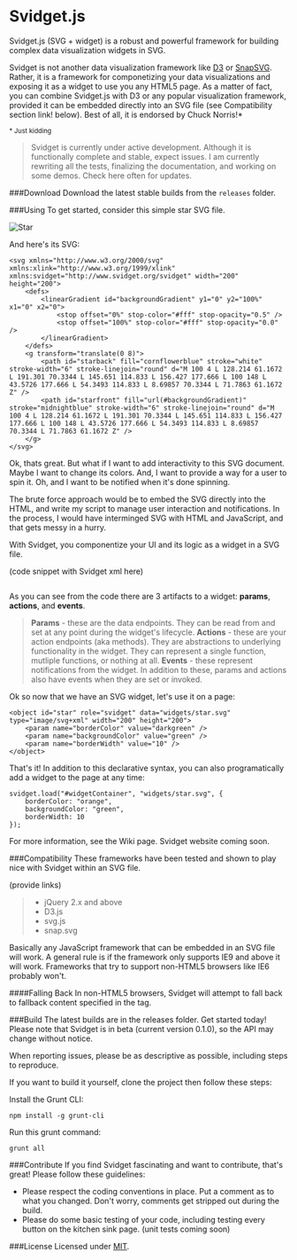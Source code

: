 ﻿Svidget.js
==========

Svidget.js (SVG + widget) is a robust and powerful framework for building complex data visualization widgets in SVG. 

Svidget is not another data visualization framework like [D3](https://github.com/mbostock/d3) or [SnapSVG](https://github.com/adobe-webplatform/Snap.svg). Rather, it is a framework for componetizing your data visualizations and exposing it as a widget to use you any HTML5 page. As a matter of fact, you can combine Svidget.js with D3 or any popular visualization framework, provided it can be embedded directly into an SVG file (see Compatibility section  link! below). Best of all, it is endorsed by Chuck Norris!*

<small>\* Just kidding</small>

> Svidget is currently under active development. Although it is functionally complete and stable, expect issues. I am currently rewriting all the tests, finalizing the documentation, and working on some demos. Check here often for updates.

###Download
Download the latest stable builds from the `releases` folder.


###Using
To get started, consider this simple star SVG file.

![Star](https://github.com/joeax/svidget/demo/widgets/star.svg)

And here's its SVG:
```
<svg xmlns="http://www.w3.org/2000/svg" xmlns:xlink="http://www.w3.org/1999/xlink" xmlns:svidget="http://www.svidget.org/svidget" width="200" height="200">
	<defs>
		<linearGradient id="backgroundGradient" y1="0" y2="100%" x1="0" x2="0">
			<stop offset="0%" stop-color="#fff" stop-opacity="0.5" />
			<stop offset="100%" stop-color="#fff" stop-opacity="0.0" />
		</linearGradient>
	</defs>
	<g transform="translate(0 8)">
		<path id="starback" fill="cornflowerblue" stroke="white" stroke-width="6" stroke-linejoin="round" d="M 100 4 L 128.214 61.1672 L 191.301 70.3344 L 145.651 114.833 L 156.427 177.666 L 100 148 L 43.5726 177.666 L 54.3493 114.833 L 8.69857 70.3344 L 71.7863 61.1672 Z" />
		<path id="starfront" fill="url(#backgroundGradient)" stroke="midnightblue" stroke-width="6" stroke-linejoin="round" d="M 100 4 L 128.214 61.1672 L 191.301 70.3344 L 145.651 114.833 L 156.427 177.666 L 100 148 L 43.5726 177.666 L 54.3493 114.833 L 8.69857 70.3344 L 71.7863 61.1672 Z" />
	</g>
</svg>
```


Ok, thats great. But what if I want to add interactivity to this SVG document. Maybe I want to change its colors. And, I want to provide a way for a user to spin it. Oh, and I want to be notified when it's done spinning. 

The brute force approach would be to embed the SVG directly into the HTML, and write my script to manage user interaction and notifications. In the process, I would have interminged SVG with HTML and JavaScript, and that gets messy in a hurry. 

With Svidget, you componentize your UI and its logic as a widget in a SVG file.

(code snippet with Svidget xml here)
```

```

As you can see from the code there are 3 artifacts to a widget: **params**, **actions**, and **events**. 

> **Params** - these are the data endpoints. They can be read from and set at any point during the widget's lifecycle.
> **Actions** - these are your action endpoints (aka methods). They are abstractions to underlying functionality in the widget. They can represent a single function, mutliple functions, or nothing at all.
> **Events** - these represent notifications from the widget. In addition to these, params and actions also have events when they are set or invoked.

Ok so now that we have an SVG widget, let's use it on a page:

```
<object id="star" role="svidget" data="widgets/star.svg" type="image/svg+xml" width="200" height="200">
	<param name="borderColor" value="darkgreen" />
	<param name="backgroundColor" value="green" />
	<param name="borderWidth" value="10" />
</object>
```

That's it! In addition to this declarative syntax, you can also programatically add a widget to the page at any time:

```
svidget.load("#widgetContainer", "widgets/star.svg", { 
	borderColor: "orange", 
	backgroundColor: "green",
	borderWidth: 10 
});
```

For more information, see the Wiki page. Svidget website coming soon.



###Compatibility
These frameworks have been tested and shown to play nice with Svidget within an SVG file.

(provide links)
> - jQuery 2.x and above
> - D3.js
> - svg.js
> - snap.svg

Basically any JavaScript framework that can be embedded in an SVG file will work. 
A general rule is if the framework only supports IE9 and above it will work. Frameworks that try to support non-HTML5 browsers like IE6 probably won't.

####Falling Back
In non-HTML5 browsers, Svidget will attempt to fall back to fallback content specified in the <object> tag.


###Build
The latest builds are in the releases folder. Get started today! Please note that Svidget is in beta (current version 0.1.0), so the API may change without notice.

When reporting issues, please be as descriptive as possible, including steps to reproduce.

If you want to build it yourself, clone the project then follow these steps:

Install the Grunt CLI:

    npm install -g grunt-cli

Run this grunt command:

    grunt all


###Contribute
If you find Svidget fascinating and want to contribute, that's great! Please follow these guidelines:

- Please respect the coding conventions in place. Put a comment as to what you changed. Don't worry, comments get stripped out during the build. 
- Please do some basic testing of your code, including testing every button on the kitchen sink page. (unit tests coming soon)


###License
Licensed under [MIT](http://opensource.org/licenses/MIT).


